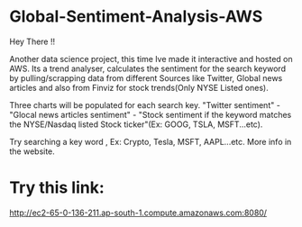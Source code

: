 # Global-Sentiment-Analysis-AWS
 
Hey There !!

Another data science project, this time Ive made it interactive and hosted on AWS. Its a trend analyser, calculates the sentiment for the search keyword by pulling/scrapping data from different Sources like Twitter, Global news articles and also from Finviz for stock trends(Only NYSE Listed ones).

Three charts will be populated for each search key. "Twitter sentiment" - "Glocal news articles sentiment" - "Stock sentiment if the keyword matches the NYSE/Nasdaq listed Stock ticker"(Ex: GOOG, TSLA, MSFT...etc).

Try searching a key word , Ex: Crypto, Tesla, MSFT, AAPL...etc. More info in the website.


Try this link:
==============

http://ec2-65-0-136-211.ap-south-1.compute.amazonaws.com:8080/